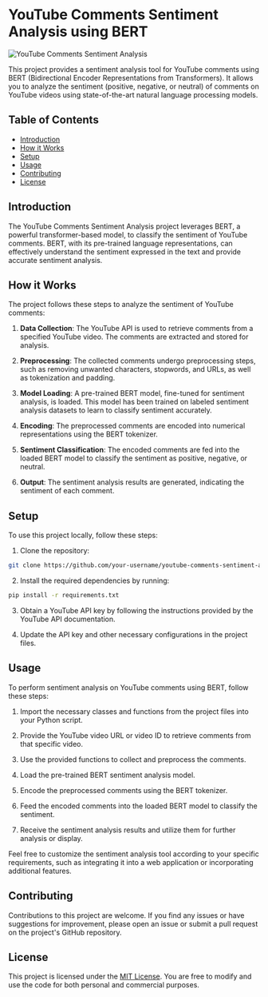 # YouTube Comments Sentiment Analysis using BERT

![YouTube Comments Sentiment Analysis](youtube_comments_sentiment_analysis.png)

This project provides a sentiment analysis tool for YouTube comments using BERT (Bidirectional Encoder Representations from Transformers). It allows you to analyze the sentiment (positive, negative, or neutral) of comments on YouTube videos using state-of-the-art natural language processing models.

## Table of Contents

- [Introduction](#introduction)
- [How it Works](#how-it-works)
- [Setup](#setup)
- [Usage](#usage)
- [Contributing](#contributing)
- [License](#license)

## Introduction

The YouTube Comments Sentiment Analysis project leverages BERT, a powerful transformer-based model, to classify the sentiment of YouTube comments. BERT, with its pre-trained language representations, can effectively understand the sentiment expressed in the text and provide accurate sentiment analysis.

## How it Works

The project follows these steps to analyze the sentiment of YouTube comments:

1. **Data Collection**: The YouTube API is used to retrieve comments from a specified YouTube video. The comments are extracted and stored for analysis.

2. **Preprocessing**: The collected comments undergo preprocessing steps, such as removing unwanted characters, stopwords, and URLs, as well as tokenization and padding.

3. **Model Loading**: A pre-trained BERT model, fine-tuned for sentiment analysis, is loaded. This model has been trained on labeled sentiment analysis datasets to learn to classify sentiment accurately.

4. **Encoding**: The preprocessed comments are encoded into numerical representations using the BERT tokenizer.

5. **Sentiment Classification**: The encoded comments are fed into the loaded BERT model to classify the sentiment as positive, negative, or neutral.

6. **Output**: The sentiment analysis results are generated, indicating the sentiment of each comment.

## Setup

To use this project locally, follow these steps:

1. Clone the repository:

```bash
git clone https://github.com/your-username/youtube-comments-sentiment-analysis.git
```

2. Install the required dependencies by running:

```bash
pip install -r requirements.txt
```

3. Obtain a YouTube API key by following the instructions provided by the YouTube API documentation.

4. Update the API key and other necessary configurations in the project files.

## Usage

To perform sentiment analysis on YouTube comments using BERT, follow these steps:

1. Import the necessary classes and functions from the project files into your Python script.

2. Provide the YouTube video URL or video ID to retrieve comments from that specific video.

3. Use the provided functions to collect and preprocess the comments.

4. Load the pre-trained BERT sentiment analysis model.

5. Encode the preprocessed comments using the BERT tokenizer.

6. Feed the encoded comments into the loaded BERT model to classify the sentiment.

7. Receive the sentiment analysis results and utilize them for further analysis or display.

Feel free to customize the sentiment analysis tool according to your specific requirements, such as integrating it into a web application or incorporating additional features.

## Contributing

Contributions to this project are welcome. If you find any issues or have suggestions for improvement, please open an issue or submit a pull request on the project's GitHub repository.

## License

This project is licensed under the [MIT License](LICENSE). You are free to modify and use the code for both personal and commercial purposes.
